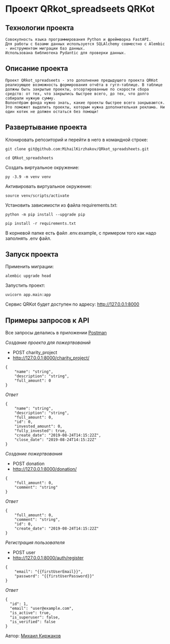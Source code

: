 # Проект QRkot_spreadseets QRKot


## Технологии проекта
    Совокупность языка программирования Python и фреймворка FastAPI.
    Для работы с базами данных используется SQLAlchemy совместно с Alembic - инструментом миграции баз данных.
    Использована библиотека Pydantic для проверки данных.

## Описание проекта

    Проект QRkot_spreadseets - это дополнение предыдущего проекта QRKot реализующее возможность формирования отчёта в гугл-таблице. В таблице должны быть закрытые проекты, отсортированные по скорости сбора средств: от тех, что закрылись быстрее всего, до тех, что долго собирали нужную сумму.
    Волонтёрам фонда нужно знать, какие проекты быстрее всего закрываются. Это поможет выделить проекты, которым нужна дополнительная реклама. Ни один котик не должен остаться без помощи!
    
## Развертывание проекта

Клонировать репозиторий и перейти в него в командной строке:

```
git clone git@github.com:MihailKirzhakov/QRkot_spreadsheets.git

cd QRkot_spreadsheets
```

Cоздать виртуальное окружение:

```
py -3.9 -m venv venv
```

Активировать виртуальное окружение:

```
source venv/scripts/activate
```

Установить зависимости из файла requirements.txt:

```
python -m pip install --upgrade pip
```

```
pip install -r requirements.txt
```
В корневой папке есть файл .env.example,
с примером того как надо заполнять .env файл.

## Запуск проекта
Применить миграции:
```
alembic upgrade head
```
Запустить проект:
```
uvicorn app.main:app
```
Сервис QRKot будет доступен по адресу: http://127.0.0.1:8000

## Примеры запросов к API
Все запросы делались в приложении [Postman](https://www.postman.com/)

*Создание проекта для пожертвований*
- POST charity_project
- http://127.0.0.1:8000/charity_project/
```
{
    "name": "string",
    "description": "string",
    "full_amount": 0
}
```
*Ответ*
```
{
    "name": "string",
    "description": "string",
    "full_amount": 0,
    "id": 0,
    "invested_amount": 0,
    "fully_invested": true,
    "create_date": "2019-08-24T14:15:22Z",
    "close_date": "2019-08-24T14:15:22Z"
}
```
*Создание пожертвования*
- POST donation
- http://127.0.0.1:8000/donation/
```
{
    "full_amount": 0,
    "comment": "string"
}
```
*Ответ*
```
{
    "full_amount": 0,
    "comment": "string",
    "id": 0,
    "create_date": "2019-08-24T14:15:22Z"
}
```
*Регистрация пользователя*
- POST user
- http://127.0.0.1:8000/auth/register
```
{
    "email": "{{firstUserEmail}}",
    "password": "{{firstUserPassword}}"
}
```
*Ответ*
```
{
  "id": 1,
  "email": "user@example.com",
  "is_active": true,
  "is_superuser": false,
  "is_verified": false
}
```

Автор: [Михаил Киржаков](https://github.com/MihailKirzhakov)
